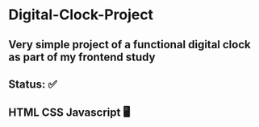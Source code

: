 # Digital-Clock-Project

<h2>Very simple project of a functional digital clock as part of my frontend study<h2>
<h2>Status: ✅<h2>
<h2>HTML CSS Javascript 🖥️<h2>
